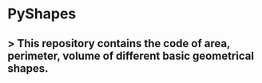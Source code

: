 # PyShapes

## > This repository contains the code of area, perimeter, volume of different basic geometrical shapes.
